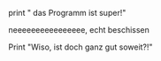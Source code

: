 print " das Programm ist super!"

neeeeeeeeeeeeeeee, echt beschissen

Print "Wiso, ist doch ganz gut soweit?!"